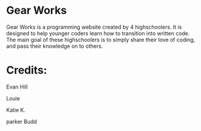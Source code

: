 # Gear Works
Gear Works is a programming website created by 4 highschoolers. It is designed to help younger coders learn how to transition into written code. The main goal of these highschoolers is to simply share their love of coding, and pass their knowledge on to others.

# Credits:
Evan Hill

Louie

Katie K.

parker Budd
